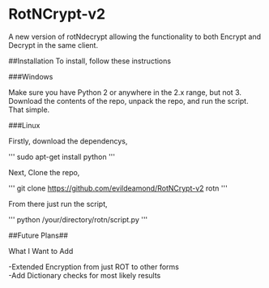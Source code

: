 # RotNCrypt-v2
A new version of rotNdecrypt allowing the functionality to both Encrypt and Decrypt in the same client.

##Installation
To install, follow these instructions

###Windows

Make sure you have Python 2 or anywhere in the 2.x range, but not 3.
Download the contents of the repo, unpack the repo, and run the script.
That simple.

###Linux


Firstly, download the dependencys,  

'''
	sudo apt-get install python
'''  

Next, Clone the repo,  
  
'''
	git clone https://github.com/evildeamond/RotNCrypt-v2 rotn
'''
  
From there just run the script,  
  
'''
	python /your/directory/rotn/script.py
'''
  

##Future Plans##

What I Want to Add  
  
-Extended Encryption from just ROT to other forms  
-Add Dictionary checks for most likely results
